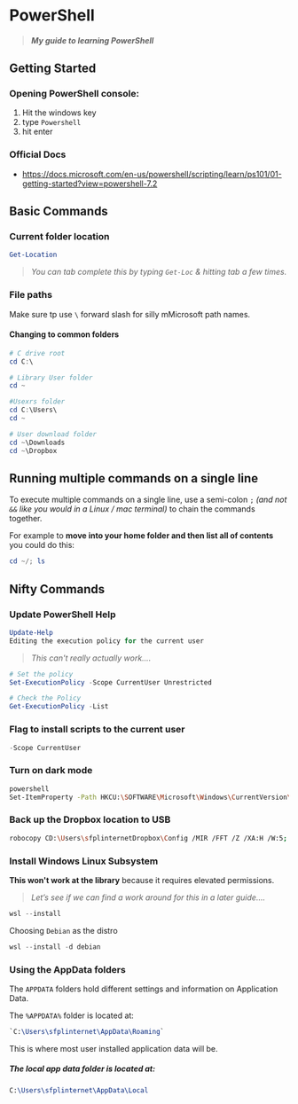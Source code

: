 # PowerShell

> #### *My guide to learning PowerShell*

## Getting Started

### Opening PowerShell console:
1. Hit the windows key
2. type `Powershell`
3. hit enter

### Official Docs

* https://docs.microsoft.com/en-us/powershell/scripting/learn/ps101/01-getting-started?view=powershell-7.2

## Basic Commands

### Current folder location

```powershell
Get-Location
```
> *You can tab complete this by typing `Get-Loc` & hitting tab a few times.*

### File paths

Make sure tp use `\` forward slash for silly mMicrosoft path names.

#### Changing to common folders

```powershell
# C drive root
cd C:\

# Library User folder
cd ~

#Usexrs folder
cd C:\Users\
cd ~

# User download folder
cd ~\Downloads
cd ~\Dropbox
```

## Running multiple commands on a single line

To execute multiple commands on a single line, use a semi-colon `;` *(and not `&&` like you would in a Linux / mac terminal)*  to chain the commands together.

For example to **move into your home folder and then list all of contents** you could do this:

```powershell
cd ~/; ls
```

## Nifty Commands

### Update PowerShell Help

```powershell
Update-Help
Editing the execution policy for the current user
```

> *This can't really actually work....*

```powershell
# Set the policy
Set-ExecutionPolicy -Scope CurrentUser Unrestricted

# Check the Policy
Get-ExecutionPolicy -List
```


### Flag to install scripts to the current user
```powershell
-Scope CurrentUser
```

### Turn on dark mode

```bash
powershell
Set-ItemProperty -Path HKCU:\SOFTWARE\Microsoft\Windows\CurrentVersion\Themes\Personalize -Name AppsUseLightTheme -Value 0
```


### Back up the Dropbox location to USB

```bash
robocopy CD:\Users\sfplinternetDropbox\Config /MIR /FFT /Z /XA:H /W:5; robocopy ~\Dropbox D:\Dropbox /MIR /FFT /Z /XA:H /W:5
```

### Install Windows Linux Subsystem

__This won't work at the library__ because it requires elevated permissions. 

> *Let’s see if we can find a work around for this in a later guide….*

```powershell
wsl --install
```

Choosing `Debian` as the distro

```powershell
wsl --install -d debian
```


### Using the AppData folders

The `APPDATA` folders hold different settings and information on Application Data.

The `%APPDATA%` folder is located at:

```tex
`C:\Users\sfplinternet\AppData\Roaming`
```

This is where most user installed application data will be.

##### The local app data folder is located at:

```tex
C:\Users\sfplinternet\AppData\Local
```